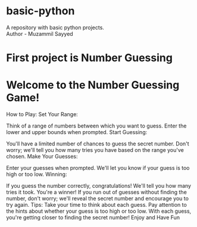 # basic-python
A repository with basic python projects.
<br>
Author - Muzammil Sayyed
<br>
# First project is Number Guessing 
# Welcome to the Number Guessing Game!
How to Play:
Set Your Range:

Think of a range of numbers between which you want to guess. Enter the lower and upper bounds when prompted.
Start Guessing:

You'll have a limited number of chances to guess the secret number. Don't worry; we'll tell you how many tries you have based on the range you've chosen.
Make Your Guesses:

Enter your guesses when prompted. We'll let you know if your guess is too high or too low.
Winning:

If you guess the number correctly, congratulations! We'll tell you how many tries it took. You're a winner!
If you run out of guesses without finding the number, don't worry; we'll reveal the secret number and encourage you to try again.
Tips:
Take your time to think about each guess.
Pay attention to the hints about whether your guess is too high or too low.
With each guess, you're getting closer to finding the secret number!
Enjoy and Have Fun
